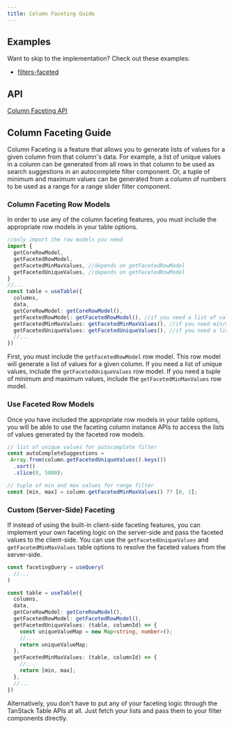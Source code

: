 ```yaml
---
title: Column Faceting Guide
---
```


## Examples

Want to skip to the implementation? Check out these examples:

- [filters-faceted](../../framework/react/examples/filters-faceted)

## API

[Column Faceting API](../../api/features/column-faceting)

## Column Faceting Guide

Column Faceting is a feature that allows you to generate lists of values for a given column from that column's data. For example, a list of unique values in a column can be generated from all rows in that column to be used as search suggestions in an autocomplete filter component. Or, a tuple of minimum and maximum values can be generated from a column of numbers to be used as a range for a range slider filter component.

### Column Faceting Row Models

In order to use any of the column faceting features, you must include the appropriate row models in your table options.

```ts
//only import the row models you need
import {
  getCoreRowModel,
  getFacetedRowModel,
  getFacetedMinMaxValues, //depends on getFacetedRowModel
  getFacetedUniqueValues, //depends on getFacetedRowModel
}
//...
const table = useTable({
  columns,
  data,
  getCoreRowModel: getCoreRowModel(),
  getFacetedRowModel: getFacetedRowModel(), //if you need a list of values for a column (other faceted row models depend on this one)
  getFacetedMinMaxValues: getFacetedMinMaxValues(), //if you need min/max values
  getFacetedUniqueValues: getFacetedUniqueValues(), //if you need a list of unique values
  //...
})
```

First, you must include the `getFacetedRowModel` row model. This row model will generate a list of values for a given column. If you need a list of unique values, include the `getFacetedUniqueValues` row model. If you need a tuple of minimum and maximum values, include the `getFacetedMinMaxValues` row model.

### Use Faceted Row Models

Once you have included the appropriate row models in your table options, you will be able to use the faceting column instance APIs to access the lists of values generated by the faceted row models.

```ts
// list of unique values for autocomplete filter
const autoCompleteSuggestions = 
 Array.from(column.getFacetedUniqueValues().keys())
  .sort()
  .slice(0, 5000);
```

```ts
// tuple of min and max values for range filter
const [min, max] = column.getFacetedMinMaxValues() ?? [0, 1];
```

### Custom (Server-Side) Faceting

If instead of using the built-in client-side faceting features, you can implement your own faceting logic on the server-side and pass the faceted values to the client-side. You can use the `getFacetedUniqueValues` and `getFacetedMinMaxValues` table options to resolve the faceted values from the server-side.

```ts
const facetingQuery = useQuery(
  //...
)

const table = useTable({
  columns,
  data,
  getCoreRowModel: getCoreRowModel(),
  getFacetedRowModel: getFacetedRowModel(),
  getFacetedUniqueValues: (table, columnId) => {
    const uniqueValueMap = new Map<string, number>();
    //...
    return uniqueValueMap;
  },
  getFacetedMinMaxValues: (table, columnId) => {
    //...
    return [min, max];
  },
  //...
})
```

Alternatively, you don't have to put any of your faceting logic through the TanStack Table APIs at all. Just fetch your lists and pass them to your filter components directly.